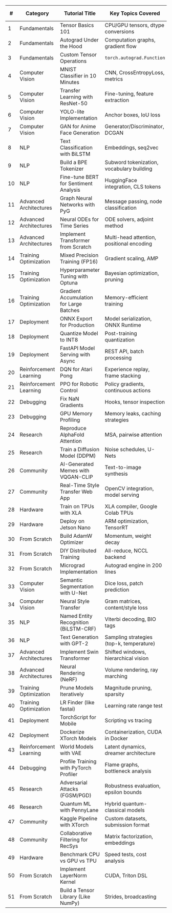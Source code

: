 | #  | Category               | Tutorial Title                          | Key Topics Covered                          | Difficulty | Time Estimate | Prerequisites           |
|----|------------------------|-----------------------------------------|---------------------------------------------|------------|---------------|--------------------------|
| 1  | Fundamentals           | Tensor Basics 101                       | CPU/GPU tensors, dtype conversions         | 🌱 Beginner | 30min         | Python basics           |
| 2  | Fundamentals           | Autograd Under the Hood                 | Computation graphs, gradient flow          | 🌱 Beginner | 45min         | Calculus                |
| 3  | Fundamentals           | Custom Tensor Operations                | `torch.autograd.Function`                   | 🔧 Intermediate | 1hr         | OOP in Python           |
| 4  | Computer Vision        | MNIST Classifier in 10 Minutes          | CNN, CrossEntropyLoss, metrics             | 🌱 Beginner | 40min         | Neural Networks 101     |
| 5  | Computer Vision        | Transfer Learning with ResNet-50        | Fine-tuning, feature extraction            | 🔧 Intermediate | 1.5hr       | CNN basics              |
| 6  | Computer Vision        | YOLO-lite Implementation                | Anchor boxes, IoU loss                      | 🚀 Advanced | 3hr           | Object detection theory |
| 7  | Computer Vision        | GAN for Anime Face Generation           | Generator/Discriminator, DCGAN              | 🚀 Advanced | 4hr           | Probability theory      |
| 8  | NLP                    | Text Classification with BiLSTM         | Embeddings, seq2vec                         | 🔧 Intermediate | 2hr         | RNN basics              |
| 9  | NLP                    | Build a BPE Tokenizer                   | Subword tokenization, vocabulary building   | 🔧 Intermediate | 1.5hr       | NLP preprocessing       |
| 10 | NLP                    | Fine-tune BERT for Sentiment Analysis   | HuggingFace integration, CLS tokens         | 🚀 Advanced | 2.5hr         | Transformer architecture|
| 11 | Advanced Architectures | Graph Neural Networks with PyG          | Message passing, node classification        | 🚀 Advanced | 3hr           | Graph theory            |
| 12 | Advanced Architectures | Neural ODEs for Time Series             | ODE solvers, adjoint method                 | 🚀 Advanced | 4hr           | Differential equations  |
| 13 | Advanced Architectures | Implement Transformer from Scratch      | Multi-head attention, positional encoding   | 🚀 Advanced | 5hr           | Linear algebra          |
| 14 | Training Optimization  | Mixed Precision Training (FP16)         | Gradient scaling, AMP                       | 🔧 Intermediate | 1hr         | CUDA basics             |
| 15 | Training Optimization  | Hyperparameter Tuning with Optuna       | Bayesian optimization, pruning              | 🔧 Intermediate | 2hr         | Model evaluation        |
| 16 | Training Optimization  | Gradient Accumulation for Large Batches | Memory-efficient training                   | 🔧 Intermediate | 45min       | Backpropagation         |
| 17 | Deployment             | ONNX Export for Production              | Model serialization, ONNX Runtime           | 🔧 Intermediate | 1.5hr       | Model architecture      |
| 18 | Deployment             | Quantize Model to INT8                  | Post-training quantization                  | 🚀 Advanced | 2hr           | ONNX knowledge          |
| 19 | Deployment             | FastAPI Model Serving with Async        | REST API, batch processing                  | 🔧 Intermediate | 2hr         | Web basics              |
| 20 | Reinforcement Learning | DQN for Atari Pong                      | Experience replay, frame stacking           | 🚀 Advanced | 5hr           | Q-learning              |
| 21 | Reinforcement Learning | PPO for Robotic Control                 | Policy gradients, continuous actions        | 🚀 Advanced | 6hr           | RL basics               |
| 22 | Debugging              | Fix NaN Gradients                       | Hooks, tensor inspection                    | 🔧 Intermediate | 1.5hr       | Autograd                |
| 23 | Debugging              | GPU Memory Profiling                    | Memory leaks, caching strategies            | 🚀 Advanced | 2hr           | CUDA programming        |
| 24 | Research               | Reproduce AlphaFold Attention           | MSA, pairwise attention                     | 🚀 Advanced | 8hr           | Bioinformatics          |
| 25 | Research               | Train a Diffusion Model (DDPM)          | Noise schedules, U-Nets                     | 🚀 Advanced | 6hr           | Probability theory      |
| 26 | Community              | AI-Generated Memes with VQGAN-CLIP      | Text-to-image synthesis                     | 🔧 Intermediate | 3hr         | GAN basics              |
| 27 | Community              | Real-Time Style Transfer Web App        | OpenCV integration, model serving           | 🔧 Intermediate | 4hr         | Flask basics            |
| 28 | Hardware               | Train on TPUs with XLA                  | XLA compiler, Google Colab TPUs             | 🚀 Advanced | 3hr           | Distributed training    |
| 29 | Hardware               | Deploy on Jetson Nano                   | ARM optimization, TensorRT                  | 🚀 Advanced | 5hr           | Edge computing          |
| 30 | From Scratch           | Build AdamW Optimizer                   | Momentum, weight decay                      | 🚀 Advanced | 2hr           | Optimization math       |
| 31 | From Scratch           | DIY Distributed Training                | All-reduce, NCCL backend                    | 🚀 Advanced | 4hr           | Multi-GPU basics        |
| 32 | From Scratch           | Micrograd Implementation                | Autograd engine in 200 lines                | 🔧 Intermediate | 3hr         | Computational graphs    |
| 33 | Computer Vision        | Semantic Segmentation with U-Net        | Dice loss, patch prediction                 | 🚀 Advanced | 3.5hr         | Image segmentation      |
| 34 | Computer Vision        | Neural Style Transfer                   | Gram matrices, content/style loss           | 🔧 Intermediate | 2hr         | CNN feature maps        |
| 35 | NLP                    | Named Entity Recognition (BiLSTM-CRF)   | Viterbi decoding, BIO tags                  | 🚀 Advanced | 4hr           | Sequence labeling       |
| 36 | NLP                    | Text Generation with GPT-2              | Sampling strategies (top-k, temperature)    | 🔧 Intermediate | 2hr         | Language models         |
| 37 | Advanced Architectures | Implement Swin Transformer              | Shifted windows, hierarchical vision        | 🚀 Advanced | 6hr           | ViT basics              |
| 38 | Advanced Architectures | Neural Rendering (NeRF)                 | Volume rendering, ray marching               | 🚀 Advanced | 8hr           | 3D graphics             |
| 39 | Training Optimization  | Prune Models Iteratively                | Magnitude pruning, sparsity                 | 🔧 Intermediate | 2hr         | Model compression       |
| 40 | Training Optimization  | LR Finder (like fastai)                 | Learning rate range test                    | 🔧 Intermediate | 1hr         | Optimization            |
| 41 | Deployment             | TorchScript for Mobile                  | Scripting vs tracing                        | 🔧 Intermediate | 1.5hr       | Mobile development      |
| 42 | Deployment             | Dockerize XTorch Models                 | Containerization, CUDA in Docker            | 🔧 Intermediate | 2hr         | Docker basics           |
| 43 | Reinforcement Learning | World Models with VAE                   | Latent dynamics, dreamer architecture       | 🚀 Advanced | 7hr           | Variational inference   |
| 44 | Debugging              | Profile Training with PyTorch Profiler  | Flame graphs, bottleneck analysis           | 🔧 Intermediate | 1.5hr       | Performance tuning      |
| 45 | Research               | Adversarial Attacks (FGSM/PGD)          | Robustness evaluation, epsilon bounds       | 🚀 Advanced | 3hr           | CNN vulnerabilities     |
| 46 | Research               | Quantum ML with PennyLane               | Hybrid quantum-classical models             | 🚀 Advanced | 5hr           | Quantum computing       |
| 47 | Community              | Kaggle Pipeline with XTorch             | Custom datasets, submission format          | 🔧 Intermediate | 2hr         | Kaggle basics           |
| 48 | Community              | Collaborative Filtering for RecSys      | Matrix factorization, embeddings            | 🔧 Intermediate | 3hr         | Recommendation systems  |
| 49 | Hardware               | Benchmark CPU vs GPU vs TPU             | Speed tests, cost analysis                  | 🔧 Intermediate | 2hr         | Hardware specs          |
| 50 | From Scratch           | Implement LayerNorm Kernel              | CUDA, Triton DSL                            | 🚀 Advanced | 6hr           | GPU programming         |
| 51 | From Scratch           | Build a Tensor Library (Like NumPy)     | Strides, broadcasting                       | 🚀 Advanced | 10hr          | Memory layout           |